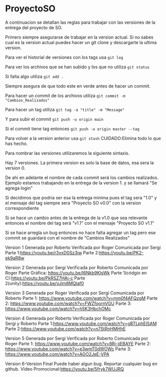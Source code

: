 # ProyectoSO
A continuacion se detallan las reglas para trabajar con las versiones de la
entrega del proyecto de SO.

Primero siempre asegurarse de trabajar en la version actual. Si no sabes cual
es la version actual puedes hacer un git clone y descargarte la ultima version.

Para ver el historial de versiones con los tags usa `git log`

Para ver los archivos que se han subido y los que no utiliza `git status`

Si falta algo utiliza `git add .`

Siempre asegura de que todo este en verde antes de hacer un commit.

Para hacer un commit de los archivos utiliza `git commit -m "Cambios_Realizados"`

Para hacer un tag utiliza `git tag -a "title" -m "Message"`

Y para subir el commit `git push -u origin main`

Si el commit tiene tag entonces `git push -u origin master --tag`

Para volver a la version anterior usa `git stash` CUIDADO:Elimina todo lo que
has hecho.

Para nombrar las versiones utilizaremos la siguiente sintaxis.

Hay 7 versiones.
La primera version es solo la base de datos, esa sera la version 0.

De ahi en adelante el nombre de cada commit será los cambios realizados. Ejemplo estamos trabajando en
la entrega de la version 1. y se llamará "Se agrega login"

Si decidimos que podria ser esa la entrega minima pues el tag sera "1.0" y el mensaje del tag siempre sera "Proyecto SO v0.0"
con la version correspondiente

Si se hace un cambio antes de la entrega de la v1.0 que sea relevante entonces el nombre del tag será "v1.1" con el mensaje 
"Proyecto SO v1.1"

Si se hace arregla un bug entonces no hace falta agregar un tag pero ese commit se guardará con
el nombre de "Cambios Realizados"

Version 1
Generada por Roberto
Verificada por Roger
Comunicada por Sergi
Parte 1:https://youtu.be/r3vxD0Sz3iw
Parte 2:https://youtu.be/PK2-ek9aR8w


Version 2
Generada por Sergi
Verificada por Roberto
Comunicada por Roger
Parte Gráfica: https://youtu.be/I6Nkb9KlsWk
Parte 1(códgio en C):https://youtu.be/PkRSZ7HAj-c
Parte 2(unity):https://youtu.be/vJim8MQlaf0

Version 3
Generada por Roger
Verificada por Sergi
Comunicada por Roberto
Parte 1: https://www.youtube.com/watch?v=mm0f4AFQzgM
Parte 2: https://www.youtube.com/watch?v=FWZfoornVGU
Parte 3: https://www.youtube.com/watch?v=h5K3HbchOMc

Version 4
Generada por Roberto
Verificada por Roger
Comunicada por Sergi y Roberto
Parte 1:https://www.youtube.com/watch?v=gBTLphEISAM
Parte 2:https://www.youtube.com/watch?v=n7StRnHMHhE

Version 5
Generada por Sergi
Verificada por Roberto
Comunicada por Roger
Parte 1: https://www.youtube.com/watch?v=8Ri-jjEBAYE
Parte 2: https://www.youtube.com/watch?v=e3wmT0dWOWc
Parte 3: https://www.youtube.com/watch?v=AGO2JeE-VPA

Version 6-Version Final
Puede haber algun bug.
Reportar cualquier bug en github. 
Video Promocional:https://youtu.be/5fryk7WUJRQ

